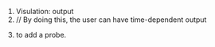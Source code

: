 1. Visulation: output
2. <ParameterList name="visualization">
    <Parameter name="visualize on 3D mesh" type="bool" value="true" />
    <ParameterList name="domain">
      <Parameter name="file name base" type="string" value="sub_long" />
      <Parameter name="times start period stop 0" type="Array(double)" value="{0.0,216000.0,-1.0}" />
      <Parameter name="times start period stop 1" type="Array(double)" value="{0.0,21600.0,216000.0}" />
      <Parameter name="times start period stop 2" type="Array(double)" value="{0.0,1080.0,21600.0}" />   // By doing this, the user can have time-dependent output
    </ParameterList>
    <ParameterList name="surface">
      <Parameter name="file name base" type="string" value="sur_long" />
      <Parameter name="times start period stop 0" type="Array(double)" value="{0.0,216000.0,-1.0}" />
      <Parameter name="times start period stop 1" type="Array(double)" value="{0.0,21600.0,216000.0}" />
      <Parameter name="times start period stop 2" type="Array(double)" value="{0.0,1080.0,21600.0}" />
    </ParameterList>
  </ParameterList>



  3. to add a probe. 
  
